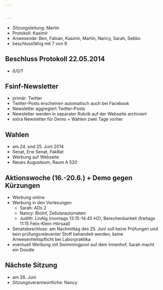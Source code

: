 ```yaml
---


---
```


* Sitzungsleitung: Martin
* Protokoll: Kasimir
* Anwesende: Ben, Fabian, Kasimir, Martin, Nancy, Sarah, Sebbo
* beschlussfähig mit 7 von 9

## Beschluss Protokoll 22.05.2014

* 6/0/1

## Fsinf-Newsletter

* primär: Twitter
* Twitter-Posts erscheinen automatisch auch bei Facebook
* Newsletter aggregiert Twitter-Posts
* Newsletter werden in separater Rubrik auf der Webseite archiviert
* extra Newsletter für Demo + Wahlen zwei Tage vorher

## Wahlen

* am 24. und 25. Juni 2014
* Senat, Erw Senat, FakRat
* Werbung auf Webseite
* Neues Augusteum, Raum A 520

## Aktionswoche (16.-20.6.) + Demo gegen Kürzungen

* Werbung online
* Werbung in den Vorlesungen
  * Sarah: ADs 2
  * Nancy: BioInf, Zellularautomaten
  * Judith: LinAlg (montags 13:15-14:45 H2), Berechenbarkeit (freitags 11:15 Felix-Klein-Hörsaal)
* Senatsbeschluss: am Nachmittag des 25. Juni soll keine Prüfungen und kein prüfungsrelevanter Stoff behandelt werden, keine Anwesenheitspflicht bei Laborpraktika
* eventuell Werbung mit Swimmingpool auf dem Innenhof, Sarah macht ein Doodle

## Nächste Sitzung

* am 26. Juni
* Sitzungsverantwortliche: Nancy
